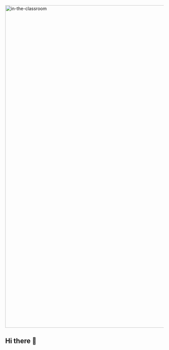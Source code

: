 <img width="1022" alt="in-the-classroom" src="https://github.com/user-attachments/assets/552125cd-dad8-4fff-9d2c-5fd5f2f40f73">

## Hi there 👋

<!--
**21CSM/21CSM** is a ✨ _special_ ✨ repository because its `README.md` (this file) appears on your GitHub profile.

Here are some ideas to get you started:

- 🔭 I’m currently working on ...
- 🌱 I’m currently learning ...
- 👯 I’m looking to collaborate on ...
- 🤔 I’m looking for help with ...
- 💬 Ask me about ...
- 📫 How to reach me: ...
- 😄 Pronouns: ...
- ⚡ Fun fact: ...
-->
